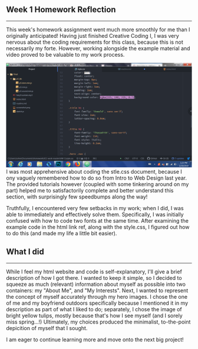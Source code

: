 ## Week 1 Homework Reflection
---
This week's homework assignment went much more smoothly for me than I
originally anticipated! Having just finished Creative Coding I, I was very
nervous about the coding requirements for this class, because this is not
necessarily my forte. However, working alongside the example material and video
proved to be valuable to my work process.

![screenshot](imgs/screenshot.png)
I was most apprehensive about coding the stle.css document, because I ony vaguely remembered how to do so from Intro to Web Design last year. The provided tutorials however (coupled with some tinkering around on my part) helped me to satisfactorily complete and better understand this section, with surprisingly few speedbumps along the way!

Truthfully, I encountered very few setbacks in my work; when I did, I was able to immediately and effectively solve them. Specifically, I was initially confused with how to code two fonts at the same time. After examining the example code in the html link ref, along with the style.css, I figured out how to do this (and made my life a little bit easier).

## What I did
---
While I feel my html website and code is self-explanatory, I'll give a brief description of how I got there. I wanted to keep it simple, so I decided to squeeze as much (relevant) information about myself as possible into two containers: my "About Me", and "My Interests".
Next, I wanted to represent the concept of myself accurately through my hero images. I chose the one of me and my boyfriend outdoors specifically because I mentioned it in my description as part of what I liked to do; separately, I chose the image of bright yellow tulips, mostly because that's how I see myself (and I sorely miss spring...!)
Ultimately, my choices produced the minimalist, to-the-point  depicition of myself that I sought.

I am eager to continue learning more and move onto the next big project!
